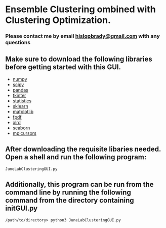 # Ensemble Clustering ombined with Clustering Optimization. 
### Please contact me by email hislopbrady@gmail.com with any questions



## Make sure to download the following libraries before getting started with this GUI.
- [numpy](https://numpy.org/)  
- [scipy](https://www.scipy.org/)
- [pandas](https://pandas.pydata.org/)
- [tkinter](https://docs.python.org/3/library/tkinter.html)
- [statistics](https://docs.python.org/3/library/statistics.html)
- [sklearn](https://scikit-learn.org/stable/index.html)
- [matplotlib](https://matplotlib.org/3.2.1/index.html)
- [fpdf](https://pyfpdf.readthedocs.io/en/latest/#:~:text=%20FPDF%20for%20Python%20%201%20Main%20features.,priority%20technical%20support%2C%20you%20can%20contact...%20More%20)
- [xlrd](https://pypi.org/project/xlrd/)
- [seaborn](https://seaborn.pydata.org/index.html)
- [mplcursors](https://mplcursors.readthedocs.io/en/stable/)


## After downloading the requisite libaries needed. Open a shell and run the following program:

`JuneLabClusteringGUI.py`

## Additionally, this program can be run from the command line by running the following command from the directory containing initGUI.py

`/path/to/directory> python3 JuneLabClusteringGUI.py`
 
